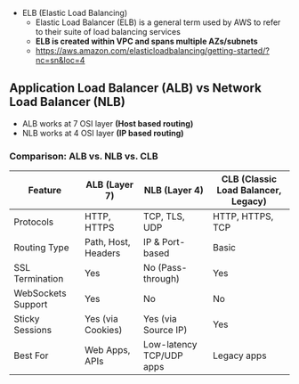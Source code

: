 - ELB (Elastic Load Balancing)
  - Elastic Load Balancer (ELB) is a general term used by AWS to refer to their suite of load balancing services
  - **ELB is created within VPC and spans multiple AZs/subnets**
  - https://aws.amazon.com/elasticloadbalancing/getting-started/?nc=sn&loc=4

## Application Load Balancer (ALB) vs Network Load Balancer (NLB)

- ALB works at 7 OSI layer **(Host based routing)**
- NLB works at 4 OSI layer **(IP based routing)**

### **Comparison: ALB vs. NLB vs. CLB**
| Feature               | ALB (Layer 7) | NLB (Layer 4) | CLB (Classic Load Balancer, Legacy) |
|-----------------------|--------------|--------------|-------------|
| Protocols            | HTTP, HTTPS  | TCP, TLS, UDP | HTTP, HTTPS, TCP |
| Routing Type         | Path, Host, Headers | IP & Port-based | Basic |
| SSL Termination      | Yes          | No (Pass-through) | Yes |
| WebSockets Support   | Yes          | No          | No |
| Sticky Sessions      | Yes (via Cookies) | Yes (via Source IP) | Yes |
| Best For            | Web Apps, APIs | Low-latency TCP/UDP apps | Legacy apps |

